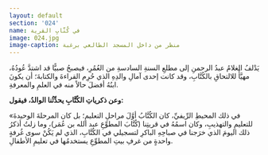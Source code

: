 ```yaml
---
layout: default
section: '024'
name: في كُتَّابِ القرية
image: 024.jpg
image-caption: منظر من داخل المسجد الطالعي برغبة
---
```


يَدْلفُ الغلامُ عبدُ الرحمنِ إلى مطلعِ السنةِ السادسةِ من العُمُرِ، فيصبحُ صبيًّا قد اشتدَّ عُودُهُ، مهيَّأً للالتحاقِ بالكُتَّابِ، وقد كانت إحدى آمالِ والدِهِ الذي حُرِم القراءةَ والكتابةَ؛ أن يكونَ ابنُهُ أفضلَ حالاً منه في العلمِ والمعرفةِ.

**وعن ذكرياتِ الكُتَّابِ يحدِّثُنا الوالدُ، فيقول:**

«في ذلك المحيطِ الرِّيفيِّ، كان الكُتَّابُ أوَّلَ مراحلِ التعليمِ؛ بل كان المرحلةَ الوحيدةَ للتعليمِ والتهذيبِ، وكان اسمُهُ في قريتِنا (كُتَّابَ المطوِّعِ عبد الله بن عُمَر)، وما زلتُ أذكرُ ذلك اليومَ الذي خرَجنا في صباحِهِ الباكرِ لتسجيلي في الكُتَّابِ، الذي لم يَكُنْ سوى غُرفةٍ واحدةٍ من غرفِ بيتِ المطوِّعِ يستخدمُها في تعليمِ الأطفالِ.
